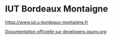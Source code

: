 # IUT Bordeaux Montaigne

https://www.iut.u-bordeaux-montaigne.fr


[Documentation officielle sur developers.osuny.org](https://developers.osuny.org)
